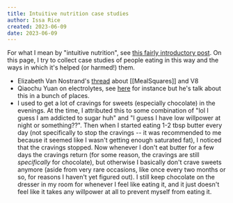```yaml
---
title: Intuitive nutrition case studies
author: Issa Rice
created: 2023-06-09
date: 2023-06-09
---
```


For what I mean by "intuitive nutrition", see [this fairly introductory post](https://meditationstuff.wordpress.com/2020/05/10/intuition-based-nutrition/). On this page, I try to collect case studies of people eating in this way and the ways in which it's helped (or harmed!) them.

- Elizabeth Van Nostrand's [thread](https://twitter.com/acesounderglass/status/1504591434707468316) about [[MealSquares]] and V8
- Qiaochu Yuan on electrolytes, see [here](https://twitter.com/QiaochuYuan/status/1506108907470483458) for instance but he's talk about this in a bunch of places.
- I used to get a lot of cravings for sweets (especially chocolate) in the evenings. At the time, I attributed this to some combination of "lol I guess I am addicted to sugar huh" and "I guess I have low willpower at night or something??". Then when I started eating 1-2 tbsp butter every day (not specifically to stop the cravings -- it was recommended to me because it seemed like I wasn't getting enough saturated fat), I noticed that the cravings stopped. Now whenever I don't eat butter for a few days the cravings return (for some reason, the cravings are still *specifically* for chocolate), but otherwise I basically don't crave sweets anymore (aside from very rare occasions, like once every two months or so, for reasons I haven't yet figured out). I still keep chocolate on the dresser in my room for whenever I feel like eating it, and it just doesn't feel like it takes any willpower at all to prevent myself from eating it.